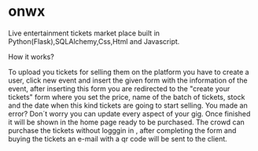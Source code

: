 # onwx

Live entertainment tickets market place built in Python(Flask),SQLAlchemy,Css,Html and Javascript.

How it works?

To upload you tickets for selling them on the platform you have to create a user, click new event and insert the given form with the information of the event, 
after inserting this form you are redirected to the "create your tickets" form where you set the price, name of the batch of tickets, stock and the date when this 
kind tickets are going to start selling. You made an error? Don´t worry you can update every aspect of your gig. Once finished it will be shown in the home 
page ready to be purchased. The crowd can purchase the tickets without logggin in , after completing the form and buying the tickets an e-mail with a qr code
will be sent to the client.

